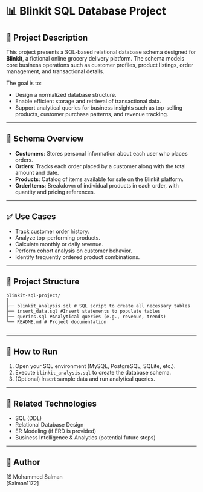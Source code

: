 # 📊 Blinkit SQL Database Project

## 🧾 Project Description

This project presents a SQL-based relational database schema designed for **Blinkit**, a fictional online grocery delivery platform. The schema models core business operations such as customer profiles, product listings, order management, and transactional details.

The goal is to:
- Design a normalized database structure.
- Enable efficient storage and retrieval of transactional data.
- Support analytical queries for business insights such as top-selling products, customer purchase patterns, and revenue tracking.

---

## 🧱 Schema Overview

- **Customers**: Stores personal information about each user who places orders.
- **Orders**: Tracks each order placed by a customer along with the total amount and date.
- **Products**: Catalog of items available for sale on the Blinkit platform.
- **OrderItems**: Breakdown of individual products in each order, with quantity and pricing references.

---

## ✅ Use Cases

- Track customer order history.
- Analyze top-performing products.
- Calculate monthly or daily revenue.
- Perform cohort analysis on customer behavior.
- Identify frequently ordered product combinations.

---

## 📁 Project Structure

```
blinkit-sql-project/
│
├── blinkit_analysis.sql # SQL script to create all necessary tables
├── insert_data.sql #Insert statements to populate tables
├── queries.sql #Analytical queries (e.g., revenue, trends)
└── README.md # Project documentation


```

---

## 🚀 How to Run

1. Open your SQL environment (MySQL, PostgreSQL, SQLite, etc.).
2. Execute `blinkit_analysis.sql` to create the database schema.
3. (Optional) Insert sample data and run analytical queries.

---

## 🔗 Related Technologies

- SQL (DDL)
- Relational Database Design
- ER Modeling (if ERD is provided)
- Business Intelligence & Analytics (potential future steps)

---

## 👤 Author

[S Mohammed Salman  
[Salman1172]
